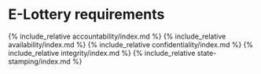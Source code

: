 # E-Lottery requirements

{% include_relative accountability/index.md %}
{% include_relative availability/index.md %}
{% include_relative confidentiality/index.md %}
{% include_relative integrity/index.md %}
{% include_relative state-stamping/index.md %}

